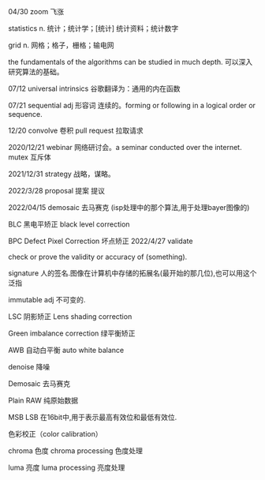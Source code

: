 04/30
zoom 飞涨

statistics n. 统计；统计学；[统计] 统计资料；统计数字

grid  n. 网格；格子，栅格；输电网

the fundamentals of the algorithms can be studied in much depth. 可以深入研究算法的基础。

07/12
universal intrinsics 谷歌翻译为：通用的内在函数

07/21
sequential adj 形容词 连续的。forming or following in a logical order or sequence.

12/20
convolve  卷积
pull request  拉取请求

2020/12/21
webinar 网络研讨会。a seminar conducted over the internet. 
mutex 互斥体

2021/12/31
strategy  战略，谋略。

2022/3/28
proposal  提案 提议

2022/04/15
demosaic  去马赛克 (isp处理中的那个算法,用于处理bayer图像的)

BLC  黑电平矫正 black level correction

BPC Defect Pixel Correction  坏点矫正
2022/4/27
validate  

check or prove the validity or accuracy of (something).

signature
人的签名.图像在计算机中存储的拓展名(最开始的那几位),也可以用这个泛指

immutable  adj 不可变的.

LSC 阴影矫正 Lens shading  correction

Green imbalance  correction  绿平衡矫正

AWB 自动白平衡 auto white balance

denoise 降噪

Demosaic 去马赛克

Plain RAW  纯原始数据

MSB LSB  在16bit中,用于表示最高有效位和最低有效位.

色彩校正（color calibration）

chroma 色度  chroma processing 色度处理

luma 亮度 luma processing 亮度处理


